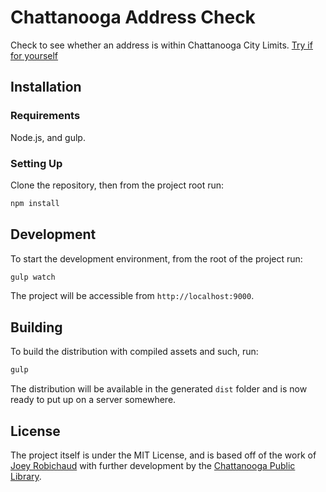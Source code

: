 Chattanooga Address Check
==============

Check to see whether an address is within Chattanooga City Limits.  [Try if for yourself](http://chattlibrary.org/address-checker/#1001+Broad+St,+Chattanooga,+TN)

## Installation

### Requirements

Node.js, and gulp.

### Setting Up

Clone the repository, then from the project root run:

```bash
npm install
```
## Development

To start the development environment, from the root of the project run:

```bash
gulp watch
```

The project will be accessible from `http://localhost:9000`.

## Building

To build the distribution with compiled assets and such, run:

```bash
gulp
```

The distribution will be available in the generated `dist` folder and is now ready to put up on a server somewhere.

## License

The project itself is under the MIT License, and is based off of the work of [Joey Robichaud](https://github.com/JoeRobich/CHAAddressCheck) with further development by the [Chattanooga Public Library](https://github.com/ChattanoogaPublicLibrary).